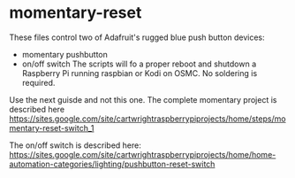 # momentary-reset
These files control two of Adafruit's rugged blue push button devices:
 - momentary pushbutton
 - on/off switch
The scripts will fo a proper reboot and shutdown a Raspberry Pi running raspbian or Kodi on OSMC. No soldering is required.

Use the next guisde and not this one. The complete momentary project is described here https://sites.google.com/site/cartwrightraspberrypiprojects/home/steps/momentary-reset-switch_1

The on/off switch is described here: https://sites.google.com/site/cartwrightraspberrypiprojects/home/home-automation-categories/lighting/pushbutton-reset-switch
